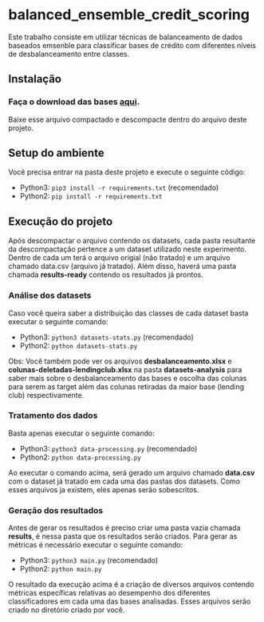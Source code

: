 # balanced_ensemble_credit_scoring
Este trabalho consiste em utilizar técnicas de balanceamento de dados baseados emsenble para classificar bases de crédito com diferentes níveis de desbalanceamento entre classes.

## Instalação
### Faça o download das bases [aqui](https://drive.google.com/file/d/1VrWiKbnmeGebtDo_vRqVcbq8h0UY3Syx/view?usp=sharing).
Baixe esse arquivo compactado e descompacte dentro do arquivo deste projeto.

## Setup do ambiente
Você precisa entrar na pasta deste projeto e execute o seguinte código:
* Python3: `pip3 install -r requirements.txt` (recomendado)
* Python2: `pip install -r requirements.txt`

## Execução do projeto
Após descompactar o arquivo contendo os datasets, cada pasta resultante da descompactação pertence a um dataset utilizado neste experimento. Dentro de cada um terá o arquivo origial (não tratado) e um arquivo chamado data.csv (arquivo já tratado). Além disso, haverá uma pasta chamada **results-ready** contendo os resultados já prontos.

### Análise dos datasets
Caso você queira saber a distribuição das classes de cada dataset basta executar o seguinte comando: 
* Python3: `python3 datasets-stats.py` (recomendado)
* Python2: `python datasets-stats.py`

Obs: Você também pode ver os arquivos **desbalanceamento.xlsx** e **colunas-deletadas-lendingclub.xlsx** na pasta **datasets-analysis**  para saber mais sobre o desbalanceamento das bases e oscolha das colunas para serem as target além das colunas retiradas da maior base (lending club) respectivamente.

### Tratamento dos dados
Basta apenas executar o seguinte comando:
* Python3: `python3 data-processing.py` (recomendado)
* Python2: `python data-processing.py`
 
Ao executar o comando acima, será gerado um arquivo chamado **data.csv** com o dataset já tratado em cada uma das pastas dos datasets. Como esses arquivos ja existem, eles apenas serão sobescritos.

### Geração dos resultados
Antes de gerar os resultados é preciso criar uma pasta vazia chamada **results**, é nessa pasta que os resultados serão criados.
Para gerar as métricas é necessário executar o seguinte comando:
* Python3: `python3 main.py` (recomendado)
* Python2: `python main.py`

O resultado da execução acima é a criação de diversos arquivos contendo métricas específicas relativas ao desempenho dos diferentes classificadores em cada uma das bases analisadas. Esses arquivos serão criado no diretório criado por você.
